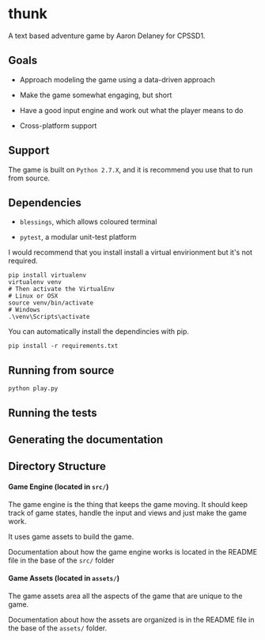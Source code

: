 thunk
=====

A text based adventure game by Aaron Delaney for CPSSD1.


Goals
--------------

- Approach modeling the game using a data-driven approach

- Make the game somewhat engaging, but short

- Have a good input engine and work out what the player means to do

- Cross-platform support



Support
--------------

The game is built on `Python 2.7.X`, and it is recommend you use 
that to run from source.



Dependencies
--------------

- `blessings`, which allows coloured terminal

- `pytest`, a modular unit-test platform

I would recommend that you install install a virtual envirionment
but it's not required.

    pip install virtualenv
    virtualenv venv
    # Then activate the VirtualEnv
    # Linux or OSX
    source venv/bin/activate
    # Windows
    .\venv\Scripts\activate


You can automatically install the dependincies with pip.

    pip install -r requirements.txt


Running from source
--------------------

    python play.py


Running the tests
------------------

    

Generating the documentation
----------------------------

Directory Structure
--------------------

#### Game Engine (located in `src/`)

The game engine is the thing that keeps the game moving. It should keep track
of game states, handle the input and views and just make the game work.

It uses game assets to build the game.

Documentation about how the game engine works is located in the README file
in the base of the `src/` folder


#### Game Assets (located in `assets/`)

The game assets area all the aspects of the game that are unique to the game.

Documentation about how the assets are organized is in the README file in the
base of the `assets/` folder.


